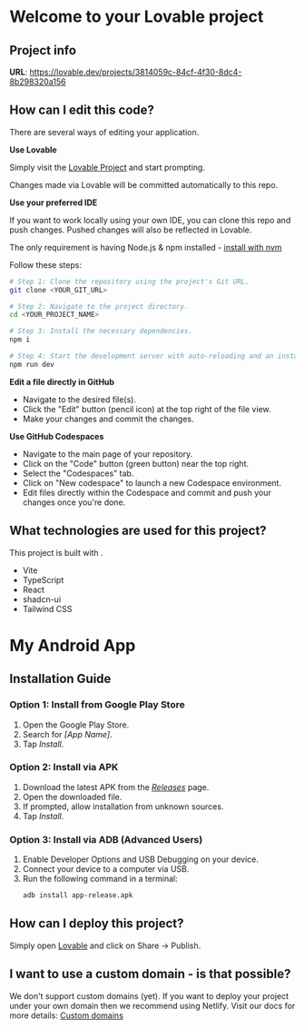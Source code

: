 # Welcome to your Lovable project

## Project info

**URL**: https://lovable.dev/projects/3814059c-84cf-4f30-8dc4-8b298320a156

## How can I edit this code?

There are several ways of editing your application.

**Use Lovable**

Simply visit the [Lovable Project](https://lovable.dev/projects/3814059c-84cf-4f30-8dc4-8b298320a156) and start prompting.

Changes made via Lovable will be committed automatically to this repo.

**Use your preferred IDE**

If you want to work locally using your own IDE, you can clone this repo and push changes. Pushed changes will also be reflected in Lovable.

The only requirement is having Node.js & npm installed - [install with nvm](https://github.com/nvm-sh/nvm#installing-and-updating)

Follow these steps:

```sh
# Step 1: Clone the repository using the project's Git URL.
git clone <YOUR_GIT_URL>

# Step 2: Navigate to the project directory.
cd <YOUR_PROJECT_NAME>

# Step 3: Install the necessary dependencies.
npm i

# Step 4: Start the development server with auto-reloading and an instant preview.
npm run dev
```

**Edit a file directly in GitHub**

- Navigate to the desired file(s).
- Click the "Edit" button (pencil icon) at the top right of the file view.
- Make your changes and commit the changes.

**Use GitHub Codespaces**

- Navigate to the main page of your repository.
- Click on the "Code" button (green button) near the top right.
- Select the "Codespaces" tab.
- Click on "New codespace" to launch a new Codespace environment.
- Edit files directly within the Codespace and commit and push your changes once you're done.

## What technologies are used for this project?

This project is built with .

- Vite
- TypeScript
- React
- shadcn-ui
- Tailwind CSS
# My Android App

## Installation Guide

### Option 1: Install from Google Play Store
1. Open the Google Play Store.
2. Search for *[App Name]*.
3. Tap *Install*.

### Option 2: Install via APK
1. Download the latest APK from the *[Releases](https://github.com/yourusername/yourrepo/releases)* page.
2. Open the downloaded file.
3. If prompted, allow installation from unknown sources.
4. Tap *Install*.

### Option 3: Install via ADB (Advanced Users)
1. Enable Developer Options and USB Debugging on your device.
2. Connect your device to a computer via USB.
3. Run the following command in a terminal:
   ```sh
   adb install app-release.apk

## How can I deploy this project?

Simply open [Lovable](https://lovable.dev/projects/3814059c-84cf-4f30-8dc4-8b298320a156) and click on Share -> Publish.

## I want to use a custom domain - is that possible?

We don't support custom domains (yet). If you want to deploy your project under your own domain then we recommend using Netlify. Visit our docs for more details: [Custom domains](https://docs.lovable.dev/tips-tricks/custom-domain/)
